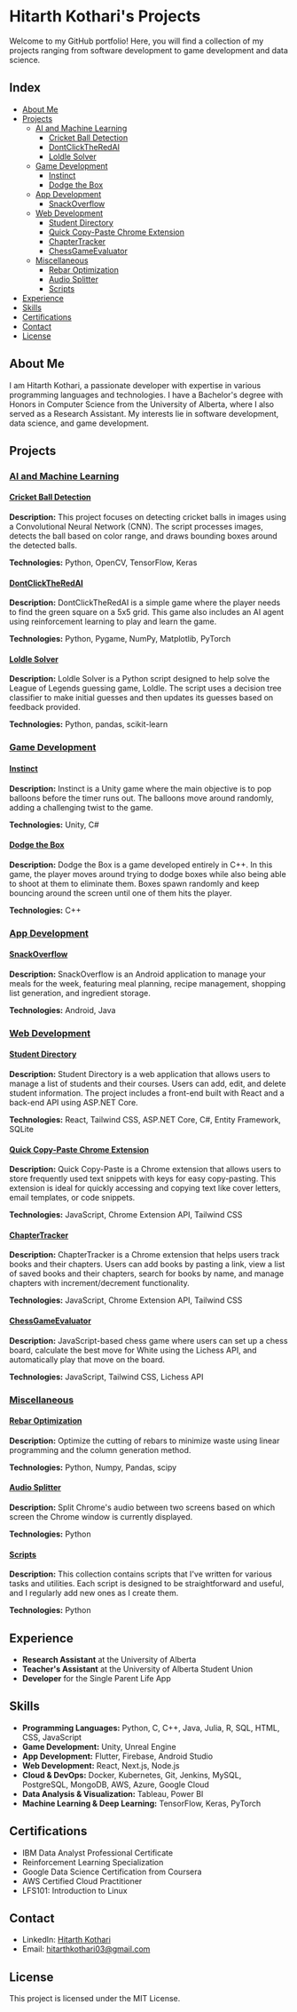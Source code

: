 # Hitarth Kothari's Projects

Welcome to my GitHub portfolio! Here, you will find a collection of my projects ranging from software development to game development and data science.

## Index

- [About Me](#about-me)
- [Projects](#projects)
  - [AI and Machine Learning](#ai-and-machine-learning)
    - [Cricket Ball Detection](#cricket-ball-detection)
    - [DontClickTheRedAI](#dontclicktheredai)
    - [Loldle Solver](#loldle-solver)
  - [Game Development](#game-development)
    - [Instinct](#instinct)
    - [Dodge the Box](#dodge-the-box)
  - [App Development](#app-development)
    - [SnackOverflow](#snackoverflow)
  - [Web Development](#web-development)
    - [Student Directory](#student-directory)
    - [Quick Copy-Paste Chrome Extension](#quick-copy-paste-chrome-extension)
    - [ChapterTracker](#chaptertracker)
    - [ChessGameEvaluator](#chessgameevaluator)
  - [Miscellaneous](#miscellaneous)
    - [Rebar Optimization](#rebar-optimization)
    - [Audio Splitter](#audio-splitter)
    - [Scripts](#scripts)
- [Experience](#experience)
- [Skills](#skills)
- [Certifications](#certifications)
- [Contact](#contact)
- [License](#license)

## About Me

I am Hitarth Kothari, a passionate developer with expertise in various programming languages and technologies. I have a Bachelor's degree with Honors in Computer Science from the University of Alberta, where I also served as a Research Assistant. My interests lie in software development, data science, and game development.

## Projects

### <ins>AI and Machine Learning</ins>

#### [Cricket Ball Detection](https://github.com/Hitarth-Kothari/Cricket_ball_detection)
   **Description:** This project focuses on detecting cricket balls in images using a Convolutional Neural Network (CNN). The script processes images, detects the ball based on color range, and draws bounding boxes around the detected balls.

   **Technologies:** Python, OpenCV, TensorFlow, Keras

#### [DontClickTheRedAI](https://github.com/Hitarth-Kothari/DontClickTheRedAI)
   **Description:** DontClickTheRedAI is a simple game where the player needs to find the green square on a 5x5 grid. This game also includes an AI agent using reinforcement learning to play and learn the game.

   **Technologies:** Python, Pygame, NumPy, Matplotlib, PyTorch

#### [Loldle Solver](https://github.com/Hitarth-Kothari/LoldleSolver)
   **Description:** Loldle Solver is a Python script designed to help solve the League of Legends guessing game, Loldle. The script uses a decision tree classifier to make initial guesses and then updates its guesses based on feedback provided.

   **Technologies:** Python, pandas, scikit-learn

### <ins>Game Development</ins>

#### [Instinct](https://github.com/Hitarth-Kothari/Instinct)
   **Description:** Instinct is a Unity game where the main objective is to pop balloons before the timer runs out. The balloons move around randomly, adding a challenging twist to the game.

   **Technologies:** Unity, C#

#### [Dodge the Box](https://github.com/Hitarth-Kothari/Dodge_the_box_game)
   **Description:** Dodge the Box is a game developed entirely in C++. In this game, the player moves around trying to dodge boxes while also being able to shoot at them to eliminate them. Boxes spawn randomly and keep bouncing around the screen until one of them hits the player.

   **Technologies:** C++

### <ins>App Development</ins>

#### [SnackOverflow](https://github.com/Hitarth-Kothari/SnackOverflow)
   **Description:** SnackOverflow is an Android application to manage your meals for the week, featuring meal planning, recipe management, shopping list generation, and ingredient storage.

   **Technologies:** Android, Java

### <ins>Web Development</ins>

#### [Student Directory](https://github.com/Hitarth-Kothari/StudentDirectory)
   **Description:** Student Directory is a web application that allows users to manage a list of students and their courses. Users can add, edit, and delete student information. The project includes a front-end built with React and a back-end API using ASP.NET Core.

   **Technologies:** React, Tailwind CSS, ASP.NET Core, C#, Entity Framework, SQLite

#### [Quick Copy-Paste Chrome Extension](https://github.com/Hitarth-Kothari/copyPaste)
   **Description:** Quick Copy-Paste is a Chrome extension that allows users to store frequently used text snippets with keys for easy copy-pasting. This extension is ideal for quickly accessing and copying text like cover letters, email templates, or code snippets.

   **Technologies:** JavaScript, Chrome Extension API, Tailwind CSS

#### [ChapterTracker](https://github.com/Hitarth-Kothari/ChapterTracker)
   **Description:** ChapterTracker is a Chrome extension that helps users track books and their chapters. Users can add books by pasting a link, view a list of saved books and their chapters, search for books by name, and manage chapters with increment/decrement functionality.

   **Technologies:** JavaScript, Chrome Extension API, Tailwind CSS

#### [ChessGameEvaluator](https://github.com/Hitarth-Kothari/ChessGameEvaluator)
   **Description:** JavaScript-based chess game where users can set up a chess board, calculate the best move for White using the Lichess API, and automatically play that move on the board.

   **Technologies:** JavaScript, Tailwind CSS, Lichess API

### <ins>Miscellaneous</ins>

#### [Rebar Optimization](https://github.com/Hitarth-Kothari/Rebar-Cutting-Problem-Using-Column-Generation-in-Linear-Programming)
   **Description:** Optimize the cutting of rebars to minimize waste using linear programming and the column generation method.

   **Technologies:** Python, Numpy, Pandas, scipy

#### [Audio Splitter](https://github.com/Hitarth-Kothari/Audio-Splitter-App)
   **Description:** Split Chrome's audio between two screens based on which screen the Chrome window is currently displayed.

   **Technologies:** Python

#### [Scripts](https://github.com/Hitarth-Kothari/Scripts)
   **Description:**  This collection contains scripts that I've written for various tasks and utilities. Each script is designed to be straightforward and useful, and I regularly add new ones as I create them.

   **Technologies:** Python

## Experience

- **Research Assistant** at the University of Alberta
- **Teacher's Assistant** at the University of Alberta Student Union
- **Developer** for the Single Parent Life App

## Skills

- **Programming Languages:** Python, C, C++, Java, Julia, R, SQL, HTML, CSS, JavaScript
- **Game Development:** Unity, Unreal Engine
- **App Development:** Flutter, Firebase, Android Studio
- **Web Development:** React, Next.js, Node.js
- **Cloud & DevOps:** Docker, Kubernetes, Git, Jenkins, MySQL, PostgreSQL, MongoDB, AWS, Azure, Google Cloud
- **Data Analysis & Visualization:** Tableau, Power BI
- **Machine Learning & Deep Learning:** TensorFlow, Keras, PyTorch

## Certifications

- IBM Data Analyst Professional Certificate
- Reinforcement Learning Specialization
- Google Data Science Certification from Coursera
- AWS Certified Cloud Practitioner
- LFS101: Introduction to Linux

## Contact

- LinkedIn: [Hitarth Kothari](https://www.linkedin.com/in/hitarth-kothari/)
- Email: [hitarthkothari03@gmail.com](mailto:hitarthkothari03@gmail.com)

## License

This project is licensed under the MIT License.
